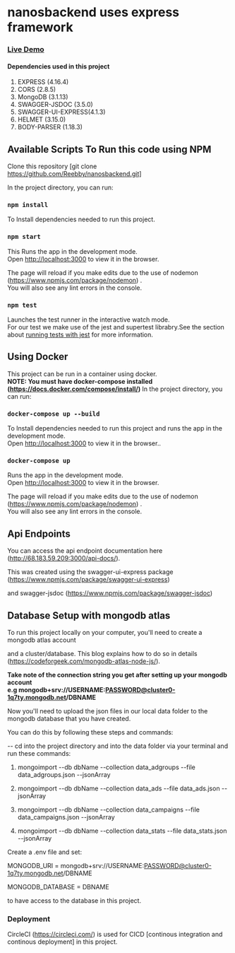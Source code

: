 # nanosbackend uses express framework

### [Live Demo](http://68.183.59.209:3000/ "nanosbackend")

#### Dependencies used in this project

1. EXPRESS (4.16.4)
2. CORS (2.8.5)
3. MongoDB (3.1.13)
4. SWAGGER-JSDOC (3.5.0)
5. SWAGGER-UI-EXPRESS(4.1.3)
6. HELMET (3.15.0)
7. BODY-PARSER (1.18.3)

## Available Scripts To Run this code using NPM

Clone this repository [git clone https://github.com/Reebby/nanosbackend.git]

In the project directory, you can run:

### `npm install`

To Install dependencies needed to run this project.<br />

### `npm start`

This Runs the app in the development mode.<br />
Open [http://localhost:3000](http://localhost:3000) to view it in the browser.

The page will reload if you make edits due to the use of nodemon (https://www.npmjs.com/package/nodemon) .<br />
You will also see any lint errors in the console.

### `npm test`

Launches the test runner in the interactive watch mode.<br />
For our test we make use of the jest and supertest librabry.See the section about [running tests with jest](https://jestjs.io/docs/en/getting-started) for more information.

## Using Docker

This project can be run in a container using docker.<br />
**NOTE: You must have docker-compose installed (https://docs.docker.com/compose/install/)**
In the project directory, you can run:

### `docker-compose up --build`

To Install dependencies needed to run this project and runs the app in the development mode.<br />
Open [http://localhost:3000](http://localhost:3000) to view it in the browser..<br />

### `docker-compose up`

Runs the app in the development mode.<br />
Open [http://localhost:3000](http://localhost:3000) to view it in the browser.

The page will reload if you make edits due to the use of nodemon (https://www.npmjs.com/package/nodemon) .<br />
You will also see any lint errors in the console.

## Api Endpoints

You can access the api endpoint documentation here (http://68.183.59.209:3000/api-docs/). <br />

This was created using the swagger-ui-express package (https://www.npmjs.com/package/swagger-ui-express) <br />

and swagger-jsdoc (https://www.npmjs.com/package/swagger-jsdoc)

## Database Setup with mongodb atlas

To run this project locally on your computer, you'll need to create a mongodb atlas account <br />

and a cluster/database. This blog explains how to do so in details (https://codeforgeek.com/mongodb-atlas-node-js/).

**Take note of the connection string you get after setting up your mongodb account<br />
e.g mongodb+srv://USERNAME:PASSWORD@cluster0-1q7ty.mongodb.net/DBNAME**

Now you'll need to upload the json files in our local data folder to the mongodb database that you have created. <br />

You can do this by following these steps and commands:

-- cd into the project directory and into the data folder via your terminal and run these commands:

1. mongoimport --db dbName --collection data_adgroups --file data_adgroups.json --jsonArray

2. mongoimport --db dbName --collection data_ads --file data_ads.json --jsonArray

3. mongoimport --db dbName --collection data_campaigns --file data_campaigns.json --jsonArray

4. mongoimport --db dbName --collection data_stats --file data_stats.json --jsonArray

Create a .env file and set:

MONGODB_URI = mongodb+srv://USERNAME:PASSWORD@cluster0-1q7ty.mongodb.net/DBNAME

MONGODB_DATABASE = DBNAME

to have access to the database in this project.

### Deployment

CircleCI (https://circleci.com/) is used for CICD [continous integration and continous deployment] in this project.
